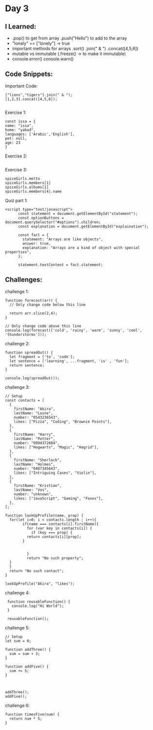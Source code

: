 # Day 3


## I Learned: 

- .pop() to get from array .push("Hello") to add to the array
- "lonely" == ["lonely"] -> true
- important methods for arrays .sort() .join(" & ") .concat([4,5,6])
- mutable vs immutable (.freeze() ->  to make it immutable)
- console.error() console.warn()
  

## Code Snippets:

Important Code: 
```JS
["lions","tigers"].join(" & ");
[1,2,3].concat([4,5,6]);


```

Exercise 1: 

```JS
const issa = {
name: "issa",
home: "yabad",
languages: ['Arabic','English'],
pet: null,
age: 23
}

```

Exercise 2: 

```JS

```

Exercise 3: 

```JS
spiceGirls.motto
spiceGirls.members[1]
spiceGirls.albums[1]
spiceGirls.members[4].name
```

Quiz part 1:
```JS
<script type="text/javascript">
      const statement = document.getElementById("statement");
      const optionButtons = document.querySelector("#options").children;
      const explanation = document.getElementById("explaination");

      const fact = {
        statement: "Arrays are like objects",
        answer: true,
        explanation: "Arrays are a kind of object with special properties",
      };

      statement.textContent = fact.statement;
```

## Challenges: 

challenge 1: 

```JS
function forecast(arr) {
  // Only change code below this line

  return arr.slice(2,4);
}

// Only change code above this line
console.log(forecast(['cold', 'rainy', 'warm', 'sunny', 'cool', 'thunderstorms']));
```



challenge 2: 

```JS
function spreadOut() {
  let fragment = ['to', 'code'];
  let sentence = ['learning', ...fragment, 'is' , 'fun'];
  return sentence;
}

console.log(spreadOut());
```


challenge 3: 

```JS
// Setup
const contacts = [
  {
    firstName: "Akira",
    lastName: "Laine",
    number: "0543236543",
    likes: ["Pizza", "Coding", "Brownie Points"],
  },
  {
    firstName: "Harry",
    lastName: "Potter",
    number: "0994372684",
    likes: ["Hogwarts", "Magic", "Hagrid"],
  },
  {
    firstName: "Sherlock",
    lastName: "Holmes",
    number: "0487345643",
    likes: ["Intriguing Cases", "Violin"],
  },
  {
    firstName: "Kristian",
    lastName: "Vos",
    number: "unknown",
    likes: ["JavaScript", "Gaming", "Foxes"],
  },
];

function lookUpProfile(name, prop) {
  for(let i=0; i < contacts.length ; i++){
        if(name === contacts[i].firstName){
          for (var key in contacts[i]) {
            if (key === prop) {
          return contacts[i][prop];
        } 
          
        
          }
          return "No such property";
  }
  }
  return "No such contact";
}

lookUpProfile("Akira", "likes");

```


challenge 4: 

```JS
 function reusableFunction() {
   console.log("Hi World");
 }

 reusableFunction();
```

challenge 5: 

```JS
// Setup
let sum = 0;

function addThree() {
  sum = sum + 3;
}

function addFive() {
  sum += 5;
}



addThree();
addFive();
```


challenge 6: 

```JS
function timesFive(num) {
  return num * 5;
}
```
